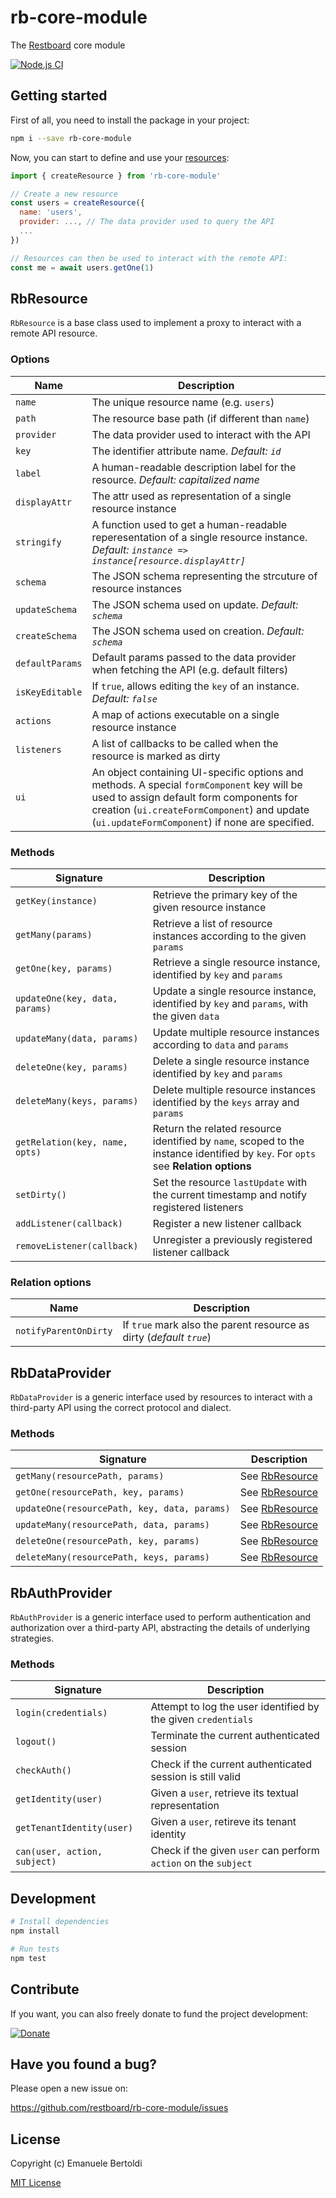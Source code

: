 # rb-core-module

The [Restboard](https://restboard.github.io/) core module

[![Node.js CI](https://github.com/restboard/rb-core-module/actions/workflows/node.js.yml/badge.svg)](https://github.com/restboard/rb-core-module/actions/workflows/node.js.yml)

## Getting started

First of all, you need to install the package in your project:

```bash
npm i --save rb-core-module
```

Now, you can start to define and use your [resources](#RbResource):

```js
import { createResource } from 'rb-core-module'

// Create a new resource
const users = createResource({
  name: 'users',
  provider: ..., // The data provider used to query the API
  ...
})

// Resources can then be used to interact with the remote API:
const me = await users.getOne(1)
```

## RbResource

`RbResource` is a base class used to implement a proxy to interact with a remote API resource.

### Options

| Name            | Description                                                                                                                                                                                                                             |
| --------------- | --------------------------------------------------------------------------------------------------------------------------------------------------------------------------------------------------------------------------------------- |
| `name`          | The unique resource name (e.g. `users`)                                                                                                                                                                                                 |
| `path`          | The resource base path (if different than `name`)                                                                                                                                                                                       |
| `provider`      | The data provider used to interact with the API                                                                                                                                                                                         |
| `key`           | The identifier attribute name. _Default: `id`_                                                                                                                                                                                          |
| `label`         | A human-readable description label for the resource. _Default: capitalized name_                                                                                                                                                        |
| `displayAttr`   | The attr used as representation of a single resource instance                                                                                                                                                                           |
| `stringify`     | A function used to get a human-readable reperesentation of a single resource instance. _Default: `instance => instance[resource.displayAttr]`_                                                                                          |
| `schema`        | The JSON schema representing the strcuture of resource instances                                                                                                                                                                        |
| `updateSchema`  | The JSON schema used on update. _Default: `schema`_                                                                                                                                                                                     |
| `createSchema`  | The JSON schema used on creation. _Default: `schema`_                                                                                                                                                                                   |
| `defaultParams` | Default params passed to the data provider when fetching the API (e.g. default filters)                                                                                                                                                 |
| `isKeyEditable` | If `true`, allows editing the `key` of an instance. _Default: `false`_                                                                                                                                                                  |
| `actions`       | A map of actions executable on a single resource instance                                                                                                                                                                               |
| `listeners`     | A list of callbacks to be called when the resource is marked as dirty                                                                                                                                                                   |
| `ui`            | An object containing UI-specific options and methods. A special `formComponent` key will be used to assign default form components for creation (`ui.createFormComponent`) and update (`ui.updateFormComponent`) if none are specified. |

### Methods

| Signature                      | Description                                                                                                                       |
| ------------------------------ | --------------------------------------------------------------------------------------------------------------------------------- |
| `getKey(instance)`             | Retrieve the primary key of the given resource instance                                                                           |
| `getMany(params)`              | Retrieve a list of resource instances according to the given `params`                                                             |
| `getOne(key, params)`          | Retrieve a single resource instance, identified by `key` and `params`                                                             |
| `updateOne(key, data, params)` | Update a single resource instance, identified by `key` and `params`, with the given `data`                                        |
| `updateMany(data, params)`     | Update multiple resource instances according to `data` and `params`                                                               |
| `deleteOne(key, params)`       | Delete a single resource instance identified by `key` and `params`                                                                |
| `deleteMany(keys, params)`     | Delete multiple resource instances identified by the `keys` array and `params`                                                    |
| `getRelation(key, name, opts)` | Return the related resource identified by `name`, scoped to the instance identified by `key`. For `opts` see **Relation options** |
| `setDirty()`                   | Set the resource `lastUpdate` with the current timestamp and notify registered listeners                                          |
| `addListener(callback)`        | Register a new listener callback                                                                                                  |
| `removeListener(callback)`     | Unregister a previously registered listener callback                                                                              |

### Relation options

| Name                  | Description                                                         |
| --------------------- | ------------------------------------------------------------------- |
| `notifyParentOnDirty` | If `true` mark also the parent resource as dirty (_default `true`_) |

## RbDataProvider

`RbDataProvider` is a generic interface used by resources to interact with a
third-party API using the correct protocol and dialect.

### Methods

| Signature                                    | Description                   |
| -------------------------------------------- | ----------------------------- |
| `getMany(resourcePath, params)`              | See [RbResource](#RbResource) |
| `getOne(resourcePath, key, params)`          | See [RbResource](#RbResource) |
| `updateOne(resourcePath, key, data, params)` | See [RbResource](#RbResource) |
| `updateMany(resourcePath, data, params)`     | See [RbResource](#RbResource) |
| `deleteOne(resourcePath, key, params)`       | See [RbResource](#RbResource) |
| `deleteMany(resourcePath, keys, params)`     | See [RbResource](#RbResource) |

## RbAuthProvider

`RbAuthProvider` is a generic interface used to perform authentication and
authorization over a third-party API, abstracting the details of underlying
strategies.

### Methods

| Signature                    | Description                                                     |
| ---------------------------- | --------------------------------------------------------------- |
| `login(credentials)`         | Attempt to log the user identified by the given `credentials`   |
| `logout()`                   | Terminate the current authenticated session                     |
| `checkAuth()`                | Check if the current authenticated session is still valid       |
| `getIdentity(user)`          | Given a `user`, retrieve its textual representation             |
| `getTenantIdentity(user)`    | Given a `user`, retireve its tenant identity                    |
| `can(user, action, subject)` | Check if the given `user` can perform `action` on the `subject` |

## Development

```bash
# Install dependencies
npm install

# Run tests
npm test
```

## Contribute

If you want, you can also freely donate to fund the project development:

[![Donate](https://www.paypalobjects.com/en_US/i/btn/btn_donate_SM.gif)](https://paypal.me/EBertoldi)

## Have you found a bug?

Please open a new issue on:

<https://github.com/restboard/rb-core-module/issues>

## License

Copyright (c) Emanuele Bertoldi

[MIT License](http://en.wikipedia.org/wiki/MIT_License)
